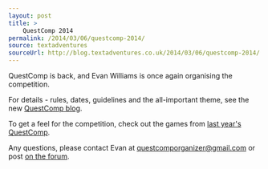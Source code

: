 ```yaml
---
layout: post
title: >
    QuestComp 2014
permalink: /2014/03/06/questcomp-2014/
source: textadventures
sourceUrl: http://blog.textadventures.co.uk/2014/03/06/questcomp-2014/
---
```

QuestComp is back, and Evan Williams is once again organising the competition.

For details - rules, dates, guidelines and the all-important theme, see the new <a href="http://questcomp.blogspot.com/">QuestComp blog</a>.

To get a feel for the competition, check out the games from <a title="QuestComp 2013 – the results" href="/2013/07/15/questcomp-2013-the-results/">last year's QuestComp</a>.

Any questions, please contact Evan at <a href="mailto:questcomporganizer@gmail.com">questcomporganizer@gmail.com</a> or post <a href="http://forum.textadventures.co.uk/viewtopic.php?f=5&amp;t=4219">on the forum</a>.